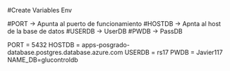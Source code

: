 #Create Variables Env

#PORT -> Apunta al puerto de funcionamiento
#HOSTDB -> Apnta al host de la base de datos
#USERDB -> UserDB
#PWDB -> PassDB 

PORT = 5432
HOSTDB = apps-posgrado-database.postgres.database.azure.com
USERDB = rs17
PWDB = Javier117
NAME_DB=glucontroldb